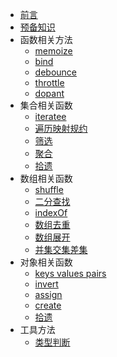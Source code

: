 * [前言](README.md)
* [预备知识](bootstrap.md)
* 函数相关方法
    * [memoize](function/memoize.md)
    * [bind](function/bind.md)
    * [debounce](function/debounce.md)
    * [throttle](function/throttle.md)
    * [dopant](function/dopant.md)
* 集合相关函数
    * [iteratee](collections/iteratee.md)
    * [遍历映射规约](collections/each.md)
    * [筛选](collections/filter.md)
    * [聚合](collections/aggregate.md)
    * [拾遗](collections/dopant.md)
* 数组相关函数
    * [shuffle](array/shuffle.md)
    * [二分查找](array/sortedIndex.md)
    * [indexOf](array/indexOf.md)
    * [数组去重](array/unique.md)
    * [数组展开](array/flatten.md)
    * [并集交集差集](array/set.md)
* 对象相关函数
    * [keys values pairs](object/keys_values_pairs.md)
    * [invert](object/invert.md)
    * [assign](object/assign.md)
    * [create](object/create.md)
    * [拾遗](object/dopant.md)
* 工具方法
    * [类型判断](utility/type.md)